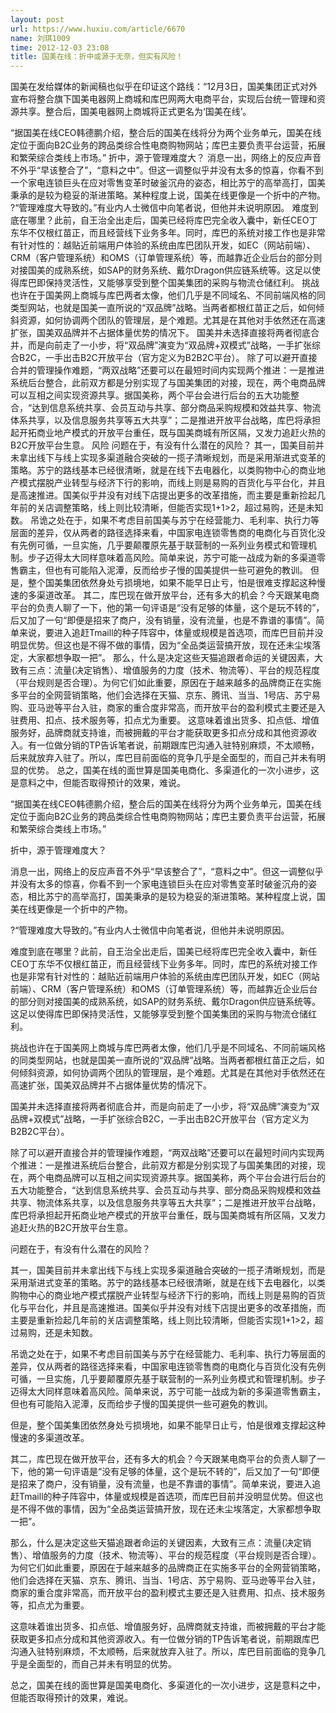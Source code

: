```yaml
---
layout: post
url: https://www.huxiu.com/article/6670
name: 刘琪1009
time: 2012-12-03 23:08
title: 国美在线：折中或源于无奈，但实有风险！
---
```

国美在发给媒体的新闻稿也似乎在印证这个路线：“12月3日，国美集团正式对外宣布将整合旗下国美电器网上商城和库巴网两大电商平台，实现后台统一管理和资源共享。整合后，国美电器网上商城将正式更名为‘国美在线’。

“据国美在线CEO韩德鹏介绍，整合后的国美在线将分为两个业务单元，国美在线定位于面向B2C业务的跨品类综合性电商购物网站；库巴主要负责平台运营，拓展和繁荣综合类线上市场。” 折中，源于管理难度大？ 消息一出，网络上的反应声音不外乎“早该整合了”，“意料之中”。但这一调整似乎并没有太多的惊喜，你看不到一个家电连锁巨头在应对零售变革时破釜沉舟的姿态，相比苏宁的高举高打，国美秉承的是较为稳妥的渐进策略。某种程度上说，国美在线更像是一个折中的产物。 ?“管理难度大导致的。”有业内人士微信中向笔者说，但他并未说明原因。 难度到底在哪里？此前，自王治全出走后，国美已经将库巴完全收入囊中，新任CEO丁东华不仅根红苗正，而且经营线下业务多年。同时，库巴的系统对接工作也是非常有针对性的：越贴近前端用户体验的系统由库巴团队开发，如EC（网站前端）、CRM（客户管理系统）和OMS（订单管理系统）等，而越靠近企业后台的部分则对接国美的成熟系统，如SAP的财务系统、戴尔Dragon供应链系统等。这足以使得库巴即保持灵活性，又能够享受到整个国美集团的采购与物流仓储红利。 挑战也许在于国美网上商城与库巴两者太像，他们几乎是不同域名、不同前端风格的同类型网站，也就是国美一直所说的“双品牌”战略。当两者都根红苗正之后，如何倾斜资源，如何协调两个团队的管理层，是个难题。尤其是在其他对手依然还在高速扩张，国美双品牌并不占据体量优势的情况下。 国美并未选择直接将两者彻底合并，而是向前走了一小步，将“双品牌”演变为“双品牌+双模式”战略，一手扩张综合B2C，一手出击B2C开放平台（官方定义为B2B2C平台）。 除了可以避开直接合并的管理操作难题，“两双战略”还要可以在最短时间内实现两个推进：一是推进系统后台整合，此前双方都是分别实现了与国美集团的对接，现在，两个电商品牌可以互相之间实现资源共享。据国美称，两个平台会进行后台的五大功能整合，“达到信息系统共享、会员互动与共享、部分商品采购规模和效益共享、物流体系共享，以及信息服务共享等五大共享”；二是推进开放平台战略，库巴将承担起开拓商业地产模式的开放平台重任，既与国美商城有所区隔，又发力追赶火热的B2C开放平台生意。 风险 问题在于，有没有什么潜在的风险？ 其一，国美目前并未拿出线下与线上实现多渠道融合突破的一揽子清晰规划，而是采用渐进式变革的策略。苏宁的路线基本已经很清晰，就是在线下去电器化，以类购物中心的商业地产模式摆脱产业转型与经济下行的影响，而线上则是易购的百货化与平台化，并且是高速推进。国美似乎并没有对线下店提出更多的改革措施，而主要是重新捡起几年前的关店调整策略，线上则比较清晰，但能否实现1+1>2，超过易购，还是未知数。 吊诡之处在于，如果不考虑目前国美与苏宁在经营能力、毛利率、执行力等层面的差异，仅从两者的路径选择来看，中国家电连锁零售商的电商化与百货化没有先例可循，一旦实施，几乎要颠覆原先基于联营制的一系列业务模式和管理机制。步子迈得太大同样意味着高风险。简单来说，苏宁可能一战成为新的多渠道零售霸主，但也有可能陷入泥潭，反而给步子慢的国美提供一些可避免的教训。 但是，整个国美集团依然身处亏损境地，如果不能早日止亏，怕是很难支撑起这种慢速的多渠道改革。 其二，库巴现在做开放平台，还有多大的机会？今天跟某电商平台的负责人聊了一下，他的第一句评语是“没有足够的体量，这个是玩不转的”，后又加了一句“即便是招来了商户，没有销量，没有流量，也是不靠谱的事情”。简单来说，要进入追赶Tmaill的种子阵容中，体量或规模是首选项，而库巴目前并没明显优势。但这也是不得不做的事情，因为“全品类运营搞开放，现在还未尘埃落定，大家都想争取一把”。 那么，什么是决定这些天猫追跟者命运的关键因素，大致有三点：流量(决定销售）、增值服务的力度（技术、物流等）、平台的规范程度（平台规则是否合理）。为何它们如此重要，原因在于越来越多的品牌商正在实施多平台的全网营销策略，他们会选择在天猫、京东、腾讯、当当、1号店、苏宁易购、亚马逊等平台入驻，商家的重合度非常高，而开放平台的盈利模式主要还是入驻费用、扣点、技术服务等，扣点尤为重要。 这意味着谁出货多、扣点低、增值服务好，品牌商就支持谁，而被拥戴的平台才能获取更多扣点分成和其他资源收入。有一位做分销的TP告诉笔者说，前期跟库巴沟通入驻特别麻烦，不太顺畅，后来就放弃入驻了。所以，库巴目前面临的竞争几乎是全面型的，而自己并未有明显的优势。 总之，国美在线的面世算是国美电商化、多渠道化的一次小进步，这是意料之中，但能否取得预计的效果，难说。

“据国美在线CEO韩德鹏介绍，整合后的国美在线将分为两个业务单元，国美在线定位于面向B2C业务的跨品类综合性电商购物网站；库巴主要负责平台运营，拓展和繁荣综合类线上市场。”

折中，源于管理难度大？

消息一出，网络上的反应声音不外乎“早该整合了”，“意料之中”。但这一调整似乎并没有太多的惊喜，你看不到一个家电连锁巨头在应对零售变革时破釜沉舟的姿态，相比苏宁的高举高打，国美秉承的是较为稳妥的渐进策略。某种程度上说，国美在线更像是一个折中的产物。

?“管理难度大导致的。”有业内人士微信中向笔者说，但他并未说明原因。

难度到底在哪里？此前，自王治全出走后，国美已经将库巴完全收入囊中，新任CEO丁东华不仅根红苗正，而且经营线下业务多年。同时，库巴的系统对接工作也是非常有针对性的：越贴近前端用户体验的系统由库巴团队开发，如EC（网站前端）、CRM（客户管理系统）和OMS（订单管理系统）等，而越靠近企业后台的部分则对接国美的成熟系统，如SAP的财务系统、戴尔Dragon供应链系统等。这足以使得库巴即保持灵活性，又能够享受到整个国美集团的采购与物流仓储红利。

挑战也许在于国美网上商城与库巴两者太像，他们几乎是不同域名、不同前端风格的同类型网站，也就是国美一直所说的“双品牌”战略。当两者都根红苗正之后，如何倾斜资源，如何协调两个团队的管理层，是个难题。尤其是在其他对手依然还在高速扩张，国美双品牌并不占据体量优势的情况下。

国美并未选择直接将两者彻底合并，而是向前走了一小步，将“双品牌”演变为“双品牌+双模式”战略，一手扩张综合B2C，一手出击B2C开放平台（官方定义为B2B2C平台）。

除了可以避开直接合并的管理操作难题，“两双战略”还要可以在最短时间内实现两个推进：一是推进系统后台整合，此前双方都是分别实现了与国美集团的对接，现在，两个电商品牌可以互相之间实现资源共享。据国美称，两个平台会进行后台的五大功能整合，“达到信息系统共享、会员互动与共享、部分商品采购规模和效益共享、物流体系共享，以及信息服务共享等五大共享”；二是推进开放平台战略，库巴将承担起开拓商业地产模式的开放平台重任，既与国美商城有所区隔，又发力追赶火热的B2C开放平台生意。

问题在于，有没有什么潜在的风险？

其一，国美目前并未拿出线下与线上实现多渠道融合突破的一揽子清晰规划，而是采用渐进式变革的策略。苏宁的路线基本已经很清晰，就是在线下去电器化，以类购物中心的商业地产模式摆脱产业转型与经济下行的影响，而线上则是易购的百货化与平台化，并且是高速推进。国美似乎并没有对线下店提出更多的改革措施，而主要是重新捡起几年前的关店调整策略，线上则比较清晰，但能否实现1+1>2，超过易购，还是未知数。

吊诡之处在于，如果不考虑目前国美与苏宁在经营能力、毛利率、执行力等层面的差异，仅从两者的路径选择来看，中国家电连锁零售商的电商化与百货化没有先例可循，一旦实施，几乎要颠覆原先基于联营制的一系列业务模式和管理机制。步子迈得太大同样意味着高风险。简单来说，苏宁可能一战成为新的多渠道零售霸主，但也有可能陷入泥潭，反而给步子慢的国美提供一些可避免的教训。

但是，整个国美集团依然身处亏损境地，如果不能早日止亏，怕是很难支撑起这种慢速的多渠道改革。

其二，库巴现在做开放平台，还有多大的机会？今天跟某电商平台的负责人聊了一下，他的第一句评语是“没有足够的体量，这个是玩不转的”，后又加了一句“即便是招来了商户，没有销量，没有流量，也是不靠谱的事情”。简单来说，要进入追赶Tmaill的种子阵容中，体量或规模是首选项，而库巴目前并没明显优势。但这也是不得不做的事情，因为“全品类运营搞开放，现在还未尘埃落定，大家都想争取一把”。

那么，什么是决定这些天猫追跟者命运的关键因素，大致有三点：流量(决定销售）、增值服务的力度（技术、物流等）、平台的规范程度（平台规则是否合理）。为何它们如此重要，原因在于越来越多的品牌商正在实施多平台的全网营销策略，他们会选择在天猫、京东、腾讯、当当、1号店、苏宁易购、亚马逊等平台入驻，商家的重合度非常高，而开放平台的盈利模式主要还是入驻费用、扣点、技术服务等，扣点尤为重要。

这意味着谁出货多、扣点低、增值服务好，品牌商就支持谁，而被拥戴的平台才能获取更多扣点分成和其他资源收入。有一位做分销的TP告诉笔者说，前期跟库巴沟通入驻特别麻烦，不太顺畅，后来就放弃入驻了。所以，库巴目前面临的竞争几乎是全面型的，而自己并未有明显的优势。

总之，国美在线的面世算是国美电商化、多渠道化的一次小进步，这是意料之中，但能否取得预计的效果，难说。

